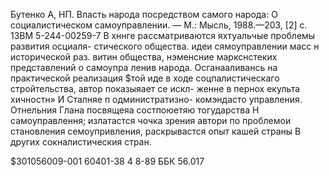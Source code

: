 Бутенко А, НП.
Власть народа посредством самого народа: О
социалистическом самоуправлении. — М.: Мысль,
1988.—203, [2] с.
13ВМ 5-244-00259-7
В хннге рассматриваются яхтуальчые проблемы развития осциаля-
стического общества. идеи сямоуправлении масс н исторической раз.
витин общества, нэменсние маркснстеких представлений о самоупра
ленив народа. Осганааливансь на практической реализация $той иде
в ходе соцпалистическаго стройтельства, автор показыяает се искл-
женне в пернох екульта хичностн» И Сталняе п одминистратизно-
комэндасто управления. Отнельния Глана посвящеяа состпоюетяю
тогударства Н самоуправлення; излатастся чочка зрения автори по
проблемои становления семоупривления, раскрывастся опыт кашей
страны В других сокналистическия стран.


$301056009-001
60401-38 4
8-89 ББК 56.017
